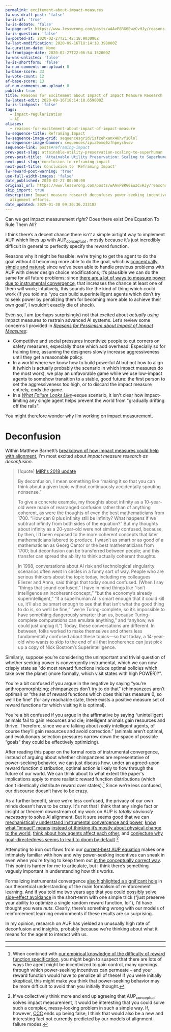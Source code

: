 ```yaml
---
permalink: excitement-about-impact-measures
lw-was-draft-post: 'false'
lw-is-af: 'true'
lw-is-debate: 'false'
lw-page-url: https://www.lesswrong.com/posts/wAAvP8RG6EwzCvHJy/reasons-for-excitement-about-impact-of-impact-measure
lw-is-question: 'false'
lw-posted-at: 2020-02-27T21:42:18.903000Z
lw-last-modification: 2020-09-16T18:14:18.398000Z
lw-curation-date: None
lw-frontpage-date: 2020-02-27T22:06:54.152000Z
lw-was-unlisted: 'false'
lw-is-shortform: 'false'
lw-num-comments-on-upload: 8
lw-base-score: 33
lw-vote-count: 12
af-base-score: 13
af-num-comments-on-upload: 8
publish: true
title: Reasons for Excitement about Impact of Impact Measure Research
lw-latest-edit: 2020-09-16T18:14:18.659000Z
lw-is-linkpost: 'false'
tags:
  - impact-regularization
  - AI
aliases:
  - reasons-for-excitement-about-impact-of-impact-measure
lw-sequence-title: Reframing Impact
lw-sequence-image-grid: sequencesgrid/izfzehxanx48hvf10lnl
lw-sequence-image-banner: sequences/zpia9omq0zfhpeyshvev
sequence-link: posts#reframing-impact
prev-post-slug: attainable-utility-preservation-scaling-to-superhuman
prev-post-title: 'Attainable Utility Preservation: Scaling to Superhuman'
next-post-slug: conclusion-to-reframing-impact
next-post-title: Conclusion to 'Reframing Impact'
lw-reward-post-warning: 'true'
use-full-width-images: 'false'
date_published: 2020-02-27 00:00:00
original_url: https://www.lesswrong.com/posts/wAAvP8RG6EwzCvHJy/reasons-for-excitement-about-impact-of-impact-measure
skip_import: true
description: Impact measure research deconfuses power-seeking incentives in AI, aiding
  alignment efforts.
date_updated: 2025-01-30 09:30:36.233182
---
```






Can we get impact measurement _right_? Does there exist One Equation To Rule Them All?

I think there’s a decent chance there _isn’t_ a simple airtight way to implement AUP which lines up with AUP<sub>conceptual</sub> , mostly because it’s just incredibly difficult in general to perfectly specify the reward function.

Reasons why it might be feasible: we’re trying to get the agent to do the goal without it becoming more able to do the goal, which is [conceptually simple and natural](/attainable-utility-preservation-concepts); since we’ve been able to handle previous problems with AUP with clever design choice modifications, it’s plausible we can do the same for all future problems; since [there are a lot of ways to measure power due to instrumental convergence](/seeking-power-is-often-convergently-instrumental-in-mdps), that increases the chance at least one of them will work; intuitively, this sounds like the kind of thing which could work (if you told me “you can build superintelligent agents which don’t try to seek power by penalizing them for becoming more able to achieve their own goal”, I wouldn’t exactly die of shock).

Even so, I am (perhaps surprisingly) not that excited about _actually using_ impact measures to restrain advanced AI systems. Let’s review some concerns I provided in [_Reasons for Pessimism about Impact of Impact Measures_](/best-reasons-for-pessimism-about-impact-measures):

- Competitive and social pressures incentivize people to cut corners on safety measures, especially those which add overhead. Especially so for training time, assuming the designers slowly increase aggressiveness until they get a reasonable policy.
- In a world where we know how to build powerful AI but not how to align it (which is actually probably the scenario in which impact measures do the most work), we play an unfavorable game while we use low-impact agents to somehow transition to a stable, good future: the first person to set the aggressiveness too high, or to discard the impact measure entirely, ends the game.
- In a [_What Failure Looks Like_](https://www.lesswrong.com/posts/HBxe6wdjxK239zajf/more-realistic-tales-of-doom)-esque scenario, it isn't clear how impact-limiting any single agent helps prevent the world from "gradually drifting off the rails".

You might therefore wonder why I’m working on impact measurement.

# Deconfusion

Within Matthew Barnett’s [breakdown of how impact measures could help with alignment](https://www.lesswrong.com/posts/wJK944YqvFwjdbqCP/four-ways-an-impact-measure-could-help-alignment), I'm most excited about _impact measure research as deconfusion_.

> [!quote] [MIRI's 2018 update](https://intelligence.org/2018/11/22/2018-update-our-new-research-directions/)
>
> By deconfusion, I mean something like “making it so that you can think about a given topic without continuously accidentally spouting nonsense.”
>
> To give a concrete example, my thoughts about infinity as a 10-year-old were made of rearranged confusion rather than of anything coherent, as were the thoughts of even the best mathematicians from 1700. “How can 8 plus infinity still be infinity? What happens if we subtract infinity from both sides of the equation?” But my thoughts about infinity as a 20-year-old were not similarly confused, because, by then, I’d been exposed to the more coherent concepts that later mathematicians labored to produce. I wasn’t as smart or as good of a mathematician as Georg Cantor or the best mathematicians from 1700; but deconfusion can be transferred between people; and this transfer can spread the ability to think actually coherent thoughts.
>
> In 1998, conversations about AI risk and technological singularity scenarios often went in circles in a funny sort of way. People who are serious thinkers about the topic today, including my colleagues Eliezer and Anna, said things that today sound confused. (When I say “things that sound confused,” I have in mind things like “isn’t intelligence an incoherent concept,” “but the economy’s already superintelligent,” “if a superhuman AI is smart enough that it could kill us, it’ll also be smart enough to see that that isn’t what the good thing to do is, so we’ll be fine,” “we’re Turing-complete, so it’s impossible to have something dangerously smarter than us, because Turing-complete computations can emulate anything,” and “anyhow, we could just unplug it.”) Today, these conversations are different. In between, folks worked to make themselves and others less fundamentally confused about these topics—so that today, a 14-year-old who wants to skip to the end of all that incoherence can just pick up a copy of Nick Bostrom’s Superintelligence.

Similarly, suppose you’re considering the unimportant and trivial question of whether seeking power is convergently instrumental, which we can now crisply state as "do most reward functions induce optimal policies which take over the planet (more formally, which visit states with high POWER)?".

You’re a bit confused if you argue in the negative by saying “you’re anthropomorphizing; chimpanzees don’t try to do that” (chimpanzees aren’t optimal) or “the set of reward functions which does this has measure 0, so we’ll be fine” (for any reachable state, there exists a positive measure set of reward functions for which visiting it is optimal).

You’re a bit confused if you argue in the affirmative by saying “unintelligent animals fail to gain resources and die; intelligent animals gain resources and thrive. Therefore, since we are talking about _really_ intelligent agents, of course they’ll gain resources and avoid correction.” (animals aren’t optimal, and evolutionary selection pressures narrow down the space of possible “goals” they could be effectively optimizing).

After reading this paper on the formal roots of instrumental convergence, instead of arguing about whether chimpanzees are representative of power-seeking behavior, we can just discuss how, under an agreed-upon reward function distribution, optimal action is likely to flow through the future of our world. We can think about to what extent the paper's implications apply to more realistic reward function distributions (which don't identically distribute reward over states).[^1] Since we’re less confused, our discourse doesn’t have to be crazy.

As a further benefit, since we’re less confused, the privacy of our own minds doesn’t have to be crazy. It's not that I think that any single fact or insight or theorem downstream of my work on AUP is _totally obviously necessary_ to solve AI alignment. But it sure seems good that we can [mechanistically understand instrumental convergence and power](/seeking-power-is-often-convergently-instrumental-in-mdps), [know what “impact” means](/attainable-utility-theory) [instead of thinking it’s mostly about physical change to the world](/world-state-is-the-wrong-abstraction-for-impact), [think about how agents affect each other](/attainable-utility-landscape), and [conjecture why goal-directedness seems to lead to doom by default](/the-catastrophic-convergence-conjecture).[^2]

Attempting to iron out flaws from our [current-best AUP equation](/attainable-utility-preservation-scaling-to-superhuman) makes one intimately familiar with how and why power-seeking incentives can sneak in even when you’re trying to keep them out [in the conceptually correct way](/attainable-utility-preservation-concepts). This point is harder for me to articulate, but I think there’s something vaguely important in understanding how this works.

Formalizing instrumental convergence [also highlighted a significant hole](/attainable-utility-landscape) in our theoretical understanding of the main formalism of reinforcement learning. And if you told me two years ago that you could [possibly solve side-effect avoidance](/attainable-utility-preservation-empirical-results) in the short-term with one simple trick (“just preserve your ability to optimize a single random reward function, lol”), I’d have thought you were _nuts_. Clearly, there’s something wrong with our models of reinforcement learning environments if these results are so surprising.

In my opinion, research on AUP has yielded an unusually high rate of deconfusion and insights, probably because we’re thinking about what it means for the agent to interact with us.

<hr/>

[^1]: When combined with [our empirical knowledge of the difficulty of reward function specification](https://vkrakovna.wordpress.com/2018/04/02/specification-gaming-examples-in-ai/), you might begin to suspect that there are lots of ways the agent might be incentivized to gain control, many openings through which power-seeking incentives can permeate – and your reward function would have to penalize all of these! If you were initially skeptical, this might make you think that power-seeking behavior may be more difficult to avoid than you initially thought.

[^2]: If we collectively think more and end up agreeing that AUP<sub>conceptual</sub> solves impact measurement, it would be interesting that you could solve such a complex, messy-looking problem in such a simple way. If, however, [CCC](/the-catastrophic-convergence-conjecture) ends up being false, I think that would also be a new and interesting fact not currently predicted by our models of alignment failure modes.
